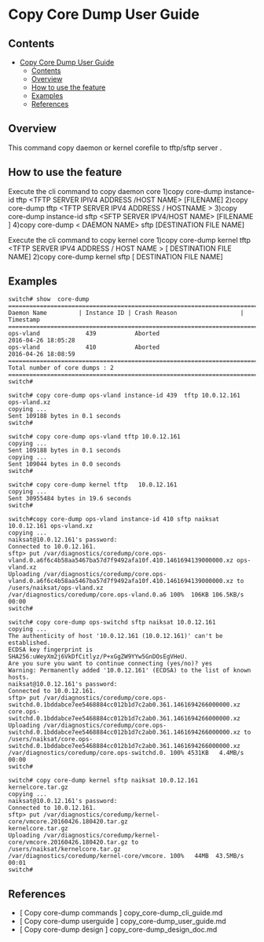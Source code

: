 # Copy Core Dump User Guide

## Contents

- [Copy Core Dump User Guide](#copy-core-dump-user-guide)
	- [Contents](#contents)
	- [Overview](#overview)
	- [How to use the feature](#how-to-use-the-feature)
	- [Examples](#examples)
	- [References](#references)


## Overview
This command copy daemon or kernel corefile to tftp/sftp server .

## How to use the feature
Execute the cli command to copy  daemon core
1)copy core-dump  <DAEMONNAME> instance-id <INSTANCE ID>  tftp  <TFTP SERVER IPIV4 ADDRESS /HOST NAME> [FILENAME]
2)copy core-dump <DAEMONNAME>  tftp <TFTP SERVER IPV4 ADDRESS / HOSTNAME >
3)copy core-dump <DAEMONNAME> instance-id <INSTANCE ID> sftp <USERNAME> <SFTP SERVER IPV4/HOST NAME> [FILENAME ]
4)copy core-dump < DAEMON NAME>  sftp <USERNAME> <SFTP SERVER ADDRESS>  [DESTINATION FILE NAME]

Execute the cli command to copy  kernel core
1)copy core-dump kernel tftp  <TFTP SERVER IPV4 ADDRESS / HOST NAME > [ DESTINATION FILE NAME]
2)copy core-dump kernel sftp <USERNAME>  <SFTP SERVER IP>  [ DESTINATION FILE NAME]



## Examples
```
switch# show  core-dump
======================================================================================
Daemon Name         | Instance ID | Crash Reason                  | Timestamp
======================================================================================
ops-vland             439           Aborted                        2016-04-26 18:05:28
ops-vland             410           Aborted                        2016-04-26 18:08:59
======================================================================================
Total number of core dumps : 2
======================================================================================
switch#

switch# copy core-dump ops-vland instance-id 439  tftp 10.0.12.161 ops-vland.xz
copying ...
Sent 109188 bytes in 0.1 seconds
switch#

switch# copy core-dump ops-vland tftp 10.0.12.161
copying ...
Sent 109188 bytes in 0.1 seconds
copying ...
Sent 109044 bytes in 0.0 seconds
switch#

switch# copy core-dump kernel tftp   10.0.12.161
copying ...
Sent 30955484 bytes in 19.6 seconds
switch#

switch#copy core-dump ops-vland instance-id 410 sftp naiksat 10.0.12.161 ops-vland.xz
copying ...
naiksat@10.0.12.161's password:
Connected to 10.0.12.161.
sftp> put /var/diagnostics/coredump/core.ops-vland.0.a6f6c4b58aa5467ba57d7f9492afa10f.410.1461694139000000.xz ops-vland.xz
Uploading /var/diagnostics/coredump/core.ops-vland.0.a6f6c4b58aa5467ba57d7f9492afa10f.410.1461694139000000.xz to /users/naiksat/ops-vland.xz
/var/diagnostics/coredump/core.ops-vland.0.a6 100%  106KB 106.5KB/s   00:00
switch#

switch# copy core-dump ops-switchd sftp naiksat 10.0.12.161
copying ...
The authenticity of host '10.0.12.161 (10.0.12.161)' can't be established.
ECDSA key fingerprint is SHA256:uWeyXm2j6VkDfCitlyz/P+xGgZW9YYw5GnDOsEgVHeU.
Are you sure you want to continue connecting (yes/no)? yes
Warning: Permanently added '10.0.12.161' (ECDSA) to the list of known hosts.
naiksat@10.0.12.161's password:
Connected to 10.0.12.161.
sftp> put /var/diagnostics/coredump/core.ops-switchd.0.1bddabce7ee5468884cc012b1d7c2ab0.361.1461694266000000.xz core.ops-switchd.0.1bddabce7ee5468884cc012b1d7c2ab0.361.1461694266000000.xz
Uploading /var/diagnostics/coredump/core.ops-switchd.0.1bddabce7ee5468884cc012b1d7c2ab0.361.1461694266000000.xz to /users/naiksat/core.ops-switchd.0.1bddabce7ee5468884cc012b1d7c2ab0.361.1461694266000000.xz
/var/diagnostics/coredump/core.ops-switchd.0. 100% 4531KB   4.4MB/s   00:00
switch#

switch# copy core-dump kernel sftp naiksat 10.0.12.161 kernelcore.tar.gz
copying ...
naiksat@10.0.12.161's password:
Connected to 10.0.12.161.
sftp> put /var/diagnostics/coredump/kernel-core/vmcore.20160426.180420.tar.gz
kernelcore.tar.gz
Uploading /var/diagnostics/coredump/kernel-core/vmcore.20160426.180420.tar.gz to
/users/naiksat/kernelcore.tar.gz
/var/diagnostics/coredump/kernel-core/vmcore. 100%   44MB  43.5MB/s   00:01
switch#
```

## References
* [ Copy core-dump commands ]  copy_core-dump_cli_guide.md
* [ Copy core-dump userguide ] copy_core-dump_user_guide.md
* [ Copy core-dump design  ]  copy_core-dump_design_doc.md
